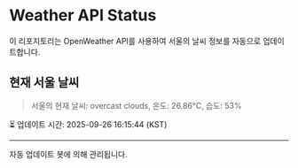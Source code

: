 
# Weather API Status

이 리포지토리는 OpenWeather API를 사용하여 서울의 날씨 정보를 자동으로 업데이트합니다.

## 현재 서울 날씨
> 서울의 현재 날씨: overcast clouds, 온도: 26.86°C, 습도: 53%

⏳ 업데이트 시간: 2025-09-26 16:15:44 (KST)

---
자동 업데이트 봇에 의해 관리됩니다.
